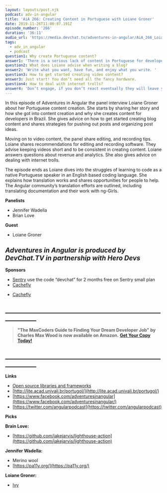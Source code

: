 ```yaml
---
layout: layouts/post.njk
podcast: adv-in-angular
title: 'AiA 266: Creating Content in Portuguese with Loiane Groner'
date: 2019-11-26T11:00:07.191Z
episode_number: '266'
duration: '36:11'
audio_url: 'https://media.devchat.tv/adventures-in-angular/AiA_266_Loiane_Groner.mp3'
tags:
  - adv_in_angular
  - podcast
question1: Why create Portuguese content?
answer1: 'There is a serious lack of content in Portuguese for developers in Brazil. '
question2: What does Loiane advise when writing a blog?
answer2: 'Write what you want, have fun, and enjoy what you write. '
question3: How to get started creating video content?
answer3: Just start! You don’t need all the fancy hardware.
question4: How to deal with internet trolls?
answer4: 'Don’t engage, if you don’t react eventually they will leave you alone.'
---
```

In this episode of Adventures in Angular the panel interview Loiane Groner about her Portuguese content creation. She starts by sharing her story and how she got into content creation and why she creates content for developers in Brazil. She gives advice on how to get started creating blog content and shares strategies for pushing out posts and organizing post ideas. 

Moving on to video content, the panel share editing, and recording tips. Loiane shares recommendations for editing and recording software. They advise keeping videos short and to be consistent in creating content. Loiane answers questions about revenue and analytics. She also gives advice on dealing with internet trolls. 

The episode ends as Loiane dives into the struggles of learning to code as a native Portuguese speaker in an English based coding language. She explains how translation works and shares opportunities for people to help. The Angular community’s translation efforts are outlined, including translating documentation and their work with ng-Girls.  


**Panelists**

- Jennifer Wadella
- Brian Love

**Guest**

- Loiane Groner

## _Adventures in Angular is produced by DevChat.TV in partnership with Hero Devs_

**Sponsors**

- [Sentry](http://sentry.io/) use the code “devchat” for 2 months free on Sentry small plan
- [Cachefly](https://www.cachefly.com/)


* [Cachefly](https://www.cachefly.com/)

## **\_\_\_\_\_\_\_\_\_\_\_\_\_\_\_\_\_\_\_\_\_\_\_\_\_\_\_\_\_\_\_\_\_\_\_\_\_\_\_\_\_\_\_\_\_\_\_\_\_\_\_\_\_\_\_\_\_\_\_\_**

> **"The MaxCoders Guide to Finding Your Dream Developer Job" by Charles Max Wood is now available on Amazon.**  [**Get Your Copy Today!**](https://www.amazon.com/gp/product/B081MBL5C9/ref=as_li_ss_tl?ie=UTF8&linkCode=sl1&tag=devchattv-20&linkId=9d61363241636e2546ef46abba198746&language=en_US)

## **\_\_\_\_\_\_\_\_\_\_\_\_\_\_\_\_\_\_\_\_\_\_\_\_\_\_\_\_\_\_\_\_\_\_\_\_\_\_\_\_\_\_\_\_\_\_\_\_\_\_\_\_\_\_\_\_\_\_\_\_**


**Links**

- [Open source libraries and frameworks](https://almanac.httparchive.org/en/2019/javascript#open-source-libraries-and-frameworks)
- [http://lite.acad.univali.br/portugol/](http://lite.acad.univali.br/portugol/)
- [https://www.facebook.com/adventuresinangular](https://www.facebook.com/adventuresinangular/)
- [https://twitter.com/angularpodcast](https://twitter.com/angularpodcast)

**Picks**

**Brain Love:**

- [https://github.com/jakejarvis/lighthouse-action](https://github.com/jakejarvis/lighthouse-action)

**Jennifer Wadella:**

- Merino wool
- [https://pa11y.org/](https://pa11y.org/)

**Loiane Groner:**

- [Ivy](https://angular.io/guide/ivy)
